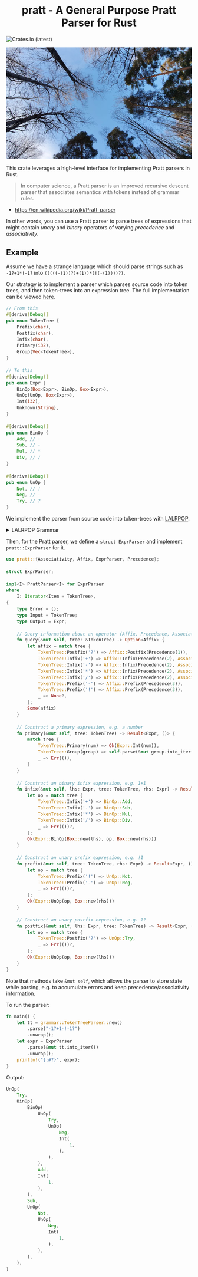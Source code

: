 <h1 align="center">pratt - A General Purpose Pratt Parser for Rust</h1>

![Crates.io (latest)](https://img.shields.io/crates/dv/pratt)

<p align="center">
  <img src="https://github.com/segeljakt/assets/blob/master/Trees.jpg?raw=true">
</p>

This crate leverages a high-level interface for implementing Pratt parsers in Rust.

> In computer science, a Pratt parser is an improved recursive descent parser that associates semantics with tokens instead of grammar rules.
- https://en.wikipedia.org/wiki/Pratt_parser

In other words, you can use a Pratt parser to parse trees of expressions that might contain *unary* and *binary* operators of varying *precedence* and *associativity*.

## Example

Assume we have a strange language which should parse strings such as `-1?+1*!-1?` into `(((((-(1))?)+(1))*(!(-(1))))?)`.

Our strategy is to implement a parser which parses source code into token trees, and then token-trees into an expression tree. The full implementation can be viewed [here](https://github.com/segeljakt/pratt/tree/master/example).

```rust
// From this
#[derive(Debug)]
pub enum TokenTree {
    Prefix(char),
    Postfix(char),
    Infix(char),
    Primary(i32),
    Group(Vec<TokenTree>),
}

// To this
#[derive(Debug)]
pub enum Expr {
    BinOp(Box<Expr>, BinOp, Box<Expr>),
    UnOp(UnOp, Box<Expr>),
    Int(i32),
    Unknown(String),
}

#[derive(Debug)]
pub enum BinOp {
    Add, // +
    Sub, // -
    Mul, // *
    Div, // /
}

#[derive(Debug)]
pub enum UnOp {
    Not, // !
    Neg, // -
    Try, // ?
}
```

We implement the parser from source code into token-trees with [LALRPOP](https://github.com/lalrpop/lalrpop).

<details><summary>LALRPOP Grammar</summary>
<p>

```rust
use crate::TokenTree;

grammar;

pub TokenTree = Group;

Group: Vec<TokenTree> = <prefix:Prefix*> <primary:Primary> <mut postfix:Postfix*>
                        <rest:(Infix Prefix* Primary Postfix*)*> => {
    let mut group = prefix;
    group.push(primary);
    group.append(&mut postfix);
    for (infix, mut prefix, primary, mut postfix) in rest {
        group.push(infix);
        group.append(&mut prefix);
        group.push(primary);
        group.append(&mut postfix);
    }
    group
};

Primary: TokenTree = {
    "(" <Group> ")" => TokenTree::Group(<>),
    r"[0-9]+"       => TokenTree::Primary(<>.parse::<i32>().unwrap()),
}

Infix: TokenTree = {
    "+" => TokenTree::Infix('+'),
    "-" => TokenTree::Infix('-'),
    "*" => TokenTree::Infix('*'),
    "/" => TokenTree::Infix('/'),
}

Prefix: TokenTree = {
    "-" => TokenTree::Prefix('-'),
    "!" => TokenTree::Prefix('!'),
}

Postfix: TokenTree = {
    "?" => TokenTree::Postfix('?'),
}
```

</p>
</details>

Then, for the Pratt parser, we define a `struct ExprParser` and implement `pratt::ExprParser` for it.

```rust
use pratt::{Associativity, Affix, ExprParser, Precedence};

struct ExprParser;

impl<I> PrattParser<I> for ExprParser
where
    I: Iterator<Item = TokenTree>,
{
    type Error = ();
    type Input = TokenTree;
    type Output = Expr;

    // Query information about an operator (Affix, Precedence, Associativity)
    fn query(&mut self, tree: &TokenTree) -> Option<Affix> {
        let affix = match tree {
            TokenTree::Postfix('?') => Affix::Postfix(Precedence(1)),
            TokenTree::Infix('+') => Affix::Infix(Precedence(2), Associativity::Left),
            TokenTree::Infix('-') => Affix::Infix(Precedence(2), Associativity::Left),
            TokenTree::Infix('*') => Affix::Infix(Precedence(2), Associativity::Right),
            TokenTree::Infix('/') => Affix::Infix(Precedence(2), Associativity::Right),
            TokenTree::Prefix('-') => Affix::Prefix(Precedence(3)),
            TokenTree::Prefix('!') => Affix::Prefix(Precedence(3)),
            _ => None?,
        };
        Some(affix)
    }

    // Construct a primary expression, e.g. a number
    fn primary(&mut self, tree: TokenTree) -> Result<Expr, ()> {
        match tree {
            TokenTree::Primary(num) => Ok(Expr::Int(num)),
            TokenTree::Group(group) => self.parse(&mut group.into_iter()),
            _ => Err(()),
        }
    }

    // Construct an binary infix expression, e.g. 1+1
    fn infix(&mut self, lhs: Expr, tree: TokenTree, rhs: Expr) -> Result<Expr, ()> {
        let op = match tree {
            TokenTree::Infix('+') => BinOp::Add,
            TokenTree::Infix('-') => BinOp::Sub,
            TokenTree::Infix('*') => BinOp::Mul,
            TokenTree::Infix('/') => BinOp::Div,
            _ => Err(())?,
        };
        Ok(Expr::BinOp(Box::new(lhs), op, Box::new(rhs)))
    }

    // Construct an unary prefix expression, e.g. !1
    fn prefix(&mut self, tree: TokenTree, rhs: Expr) -> Result<Expr, ()> {
        let op = match tree {
            TokenTree::Prefix('!') => UnOp::Not,
            TokenTree::Prefix('-') => UnOp::Neg,
            _ => Err(())?,
        };
        Ok(Expr::UnOp(op, Box::new(rhs)))
    }

    // Construct an unary postfix expression, e.g. 1?
    fn postfix(&mut self, lhs: Expr, tree: TokenTree) -> Result<Expr, ()> {
        let op = match tree {
            TokenTree::Postfix('?') => UnOp::Try,
            _ => Err(())?,
        };
        Ok(Expr::UnOp(op, Box::new(lhs)))
    }
}
```

Note that methods take `&mut self`, which allows the parser to store state while parsing, e.g. to accumulate errors and keep precedence/associativity information.

To run the parser:

```rust
fn main() {
    let tt = grammar::TokenTreeParser::new()
        .parse("-1?+1-!-1?")
        .unwrap();
    let expr = ExprParser
        .parse(&mut tt.into_iter())
        .unwrap();
    println!("{:#?}", expr);
}
```

Output:

```rust
UnOp(
    Try,
    BinOp(
        BinOp(
            UnOp(
                Try,
                UnOp(
                    Neg,
                    Int(
                        1,
                    ),
                ),
            ),
            Add,
            Int(
                1,
            ),
        ),
        Sub,
        UnOp(
            Not,
            UnOp(
                Neg,
                Int(
                    1,
                ),
            ),
        ),
    ),
)
```
